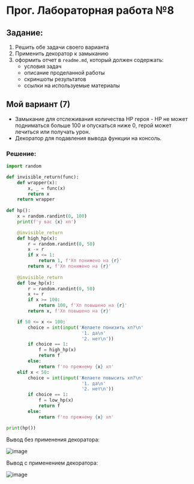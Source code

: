 # Прог. Лабораторная работа №8

## Задание:
1. Решить обе задачи своего варианта
2. Применить декоратор к замыканию
3. оформить отчет в ```readme.md```, который должен содержать:
    - условия задач
    - описание проделанной работы
    - скриншоты результатов
    - ссылки на используемые материалы

## Мой вариант (7)
- Замыкание для отслеживания количества HP героя - HP не может подниматься больше 100 и опускаться ниже 0, герой может лечиться или получать урон.
- Декоратор для подавления вывода функции на консоль.

### Решение:

```Python
import random

def invisible_return(func):
    def wrapper(x):
        x, _ = func(x)
        return x
    return wrapper
    
def hp():
    x = random.randint(0, 100)
    print(f'у вас {x} хп')

    @invisible_return
    def high_hp(x):
        r = random.randint(0, 50)   
        x -= r       
        if x <= 1:
            return 1, f'Хп понижено на {r}'
        return x, f'Хп понижено на {r}'
    
    @invisible_return
    def low_hp(x):
        r = random.randint(0, 50)
        x += r
        if x >= 100:
            return 100, f'Хп повышено на {r}'
        return x, f'Хп повышено на {r}'

    if 50 <= x <= 100:
        choice = int(input('Желаете понизить хп?\n'
                            '1. да\n'
                            '2. нет\n'))
        if choice == 1:
            f = high_hp(x)
            return f
        else: 
            return f'по прежнему {x} хп'
    elif x < 50:
        choice = int(input('Желаете повысить хп?\n'
                            '1. да\n'
                            '2. нет\n'))
        if choice == 1:
            f = low_hp(x)
            return f
        else:
            return f'по прежнему {x} хп'

print(hp())
```

Вывод без применения декоратора:

![image](https://github.com/StefaniyaP/programming/assets/144994975/0bd7e8e1-62a2-4c9f-b77f-4231d70bbd6b)

Вывод с применением декоратора:

![image](https://github.com/StefaniyaP/programming/assets/144994975/552d7564-3508-4cdf-9926-921e9954cc50)

